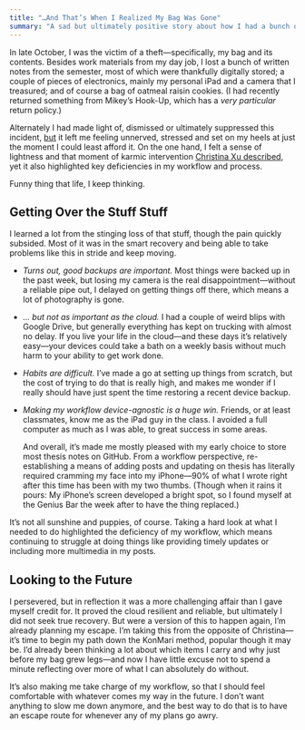 ```yaml
---
title: "…And That’s When I Realized My Bag Was Gone" 
summary: "A sad but ultimately positive story about how I had a bunch of shit stolen from me."
---
```


In late October, I was the victim of a theft—specifically, my bag and its contents. Besides work materials from my day job, I lost a bunch of written notes from the semester, most of which were thankfully digitally stored; a couple of pieces of electronics, mainly my personal iPad and a camera that I treasured; and of course a bag of oatmeal raisin cookies. (I had recently returned something from Mikey’s Hook-Up, which has a *very particular* return policy.)

Alternately I had made light of, dismissed or ultimately suppressed this incident, [but][curveball] it left me feeling unnerved, stressed and set on my heels at just the moment I could least afford it. On the one hand, I felt a sense of lightness and that moment of karmic intervention [Christina Xu described][xu-stuff], yet it also highlighted key deficiencies in my workflow and process.

[curveball]: https://twitter.com/nicbarajas/status/658048048220741632
[xu-stuff]: https://medium.com/chrysaora-weekly/the-life-changing-magic-of-losing-shit-18122103f499

Funny thing that life, I keep thinking.

## Getting Over the Stuff Stuff

I learned a lot from the stinging loss of that stuff, though the pain quickly subsided. Most of it was in the smart recovery and being able to take problems like this in stride and keep moving.

- *Turns out, good backups are important.* Most things were backed up in the past week, but losing my camera is the real disappointment—without a reliable pipe out, I delayed on getting things off there, which means a lot of photography is gone.
- *… but not as important as the cloud.* I had a couple of weird blips with Google Drive, but generally everything has kept on trucking with almost no delay. If you live your life in the cloud—and these days it’s relatively easy—your devices could take a bath on a weekly basis without much harm to your ability to get work done.
- *Habits are difficult.* I’ve made a go at setting up things from scratch, but the cost of trying to do that is really high, and makes me wonder if I really should have just spent the time restoring a recent device backup.
- *Making my workflow device-agnostic is a huge win.* Friends, or at least classmates, know me as the iPad guy in the class. I avoided a full computer as much as I was able, to great success in some areas.

    And overall, it’s made me mostly pleased with my early choice to store most thesis notes on GitHub. From a workflow perspective, re-establishing a means of adding posts and updating on thesis has literally required cramming my face into my iPhone—90% of what I wrote right after this time has been with my two thumbs. (Though when it rains it pours: My iPhone’s screen developed a bright spot, so I found myself at the Genius Bar the week after to have the thing replaced.)
    
It’s not all sunshine and puppies, of course. Taking a hard look at what I needed to do highlighted the deficiency of my workflow, which means continuing to struggle at doing things like providing timely updates or including more multimedia in my posts.

## Looking to the Future

I persevered, but in reflection it was a more challenging affair than I gave myself credit for. It proved the cloud resilient and reliable, but ultimately I did not seek true recovery. But were a version of this to happen again, I’m already planning my escape. I’m taking this from the opposite of Christina—it’s time to begin my path down the KonMari method, popular though it may be. I’d already been thinking a lot about which items I carry and why just before my bag grew legs—and now I have little excuse not to spend a minute reflecting over more of what I can absolutely do without.

It’s also making me take charge of my workflow, so that I should feel comfortable with whatever comes my way in the future. I don’t want anything to slow me down anymore, and the best way to do that is to have an escape route for whenever any of my plans go awry.